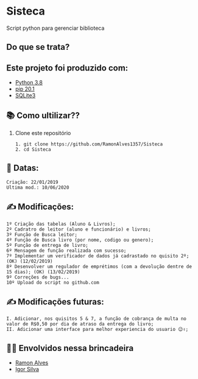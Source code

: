 # Sisteca
 Script python para gerenciar biblioteca

## Do que se trata?

## Este projeto foi produzido com:
* [Python 3.8](https://www.python.org/)
* [pip 20.1](https://pypi.org/)
* [SQLite3](https://docs.python.org/3/library/sqlite3.html)

## 📚 Como ultilizar??
1. Clone este repositório
    ```
    1. git clone https://github.com/RamonAlves1357/Sisteca
    2. cd Sisteca
    ```

## 📅 Datas:
    Criação: 22/01/2019
    Ultima mod.: 10/06/2020

## ✍ Modificações:
    1º Criação das tabelas (Aluno & Livros);
    2º Cadratro de leitor (aluno e funcionário) e livros;
    3º Função de Busca leitor;
    4º Função de Busca livro (por nome, codigo ou genero);
    5º Função de entrega de livro;
    6º Mensagem de função realizada com sucesso;
    7º Implementar um verificador de dados já cadrastado no quisito 2º; (OK) (12/02/2019)
    8º Desenvolver um regulador de emprétimos (com a devolução dentre de 15 dias); (OK) (13/02/2019)
    9º Correções de bugs...
    10º Upload do script no github.com
    
## ✍ Modificações futuras:
    I. Adicionar, nos quisitos 5 & 7, a função de cobrança de multa no valor de R$0,50 por dia de atraso da entrega do livro; 
    II. Adicionar uma interface para melhor experiencia do usuario 😉✌;

## 👨‍💻 Envolvidos nessa brincadeira 
* [Ramon Alves](https://github.com/RamonAlves1357)
* [Igor Silva](https://github.com/igorsilva3)
